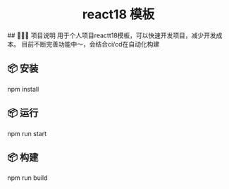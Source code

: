 <h1 align="center">react18 模板</h1>
## 👨🏻‍💻 项目说明
用于个人项目reactt18模板，可以快速开发项目，减少开发成本。
目前不断完善功能中～，会结合ci/cd在自动化构建

## 📦 安装
npm install
## 📦 运行
npm run start 
## 📦 构建
npm run build

